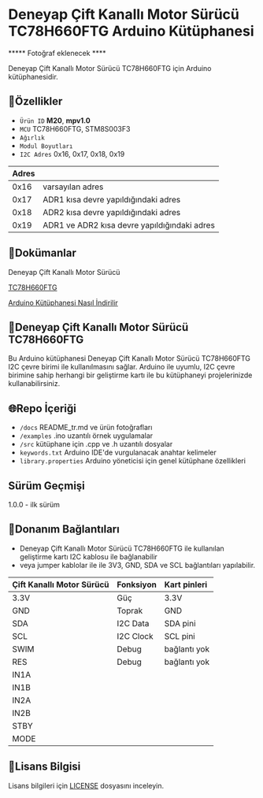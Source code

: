 # Deneyap Çift Kanallı Motor Sürücü TC78H660FTG Arduino Kütüphanesi

***** Fotoğraf eklenecek ****

Deneyap Çift Kanallı Motor Sürücü TC78H660FTG için Arduino kütüphanesidir.

## :mag_right:Özellikler 
- `Ürün ID` **M20**, **mpv1.0**
- `MCU` TC78H660FTG, STM8S003F3
- `Ağırlık`
- `Modul Boyutları` 
- `I2C Adres` 0x16, 0x17, 0x18, 0x19

| Adres |  | 
| :--- | :---     |
| 0x16 | varsayılan adres |
| 0x17 | ADR1 kısa devre yapıldığındaki adres |
| 0x18 | ADR2 kısa devre yapıldığındaki adres |
| 0x19 | ADR1 ve ADR2 kısa devre yapıldığındaki adres |

## :closed_book:Dokümanlar
Deneyap Çift Kanallı Motor Sürücü

[TC78H660FTG](https://www.mouser.com.tr/datasheet/2/408/TC78H660FTG_datasheet_en_20200714-1713920.pdf)

[Arduino Kütüphanesi Nasıl İndirilir](https://docs.arduino.cc/software/ide-v1/tutorials/installing-libraries)

## :pushpin:Deneyap Çift Kanallı Motor Sürücü TC78H660FTG
Bu Arduino kütüphanesi Deneyap Çift Kanallı Motor Sürücü TC78H660FTG I2C çevre birimi ile kullanılmasını sağlar. Arduino ile uyumlu, I2C çevre birimine sahip herhangi bir geliştirme kartı ile bu kütüphaneyi projelerinizde kullanabilirsiniz.

## :globe_with_meridians:Repo İçeriği
- `/docs` README_tr.md ve ürün fotoğrafları
- `/examples` .ino uzantılı örnek uygulamalar
- `/src` kütüphane için .cpp ve .h uzantılı dosyalar
- `keywords.txt` Arduino IDE'de vurgulanacak anahtar kelimeler
- `library.properties` Arduino yöneticisi için genel kütüphane özellikleri

## Sürüm Geçmişi
1.0.0 - ilk sürüm

## :rocket:Donanım Bağlantıları
- Deneyap Çift Kanallı Motor Sürücü TC78H660FTG ile kullanılan geliştirme kartı I2C kablosu ile bağlanabilir
- veya jumper kablolar ile ile 3V3, GND, SDA ve SCL bağlantıları yapılabilir. 

|Çift Kanallı Motor Sürücü| Fonksiyon| Kart pinleri |
| :---     | :---   |   :---  |
| 3.3V     | Güç    | 3.3V    |
| GND      | Toprak |GND      |
| SDA      | I2C Data  | SDA pini |
| SCL      | I2C Clock | SCL pini|
|SWIM | Debug | bağlantı yok |
|RES  | Debug | bağlantı yok |
|IN1A|||
|IN1B|||
|IN2A|||
|IN2B|||
|STBY|||
|MODE|||

## :bookmark_tabs:Lisans Bilgisi 
Lisans bilgileri için [LICENSE](https://github.com/deneyapkart/deneyap-cift-kanalli-motor-surucu-arduino-library/blob/master/LICENSE) dosyasını inceleyin.
